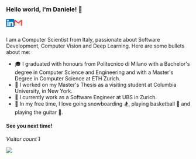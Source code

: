 ### Hello world, I'm Daniele! 👋

<a href="https://www.linkedin.com/in/dchiappalupi/">
  <img align="left" alt="Daniele Chiappalupi | LinkedIn" width="22px" src="https://raw.githubusercontent.com/daniCh8/daniCh8/master/assets/linkedin.svg" />
</a>
<a href="mailto:daniele.chiappalupi@gmail.com">
  <img align="left" alt="Daniele Chiappalupi | Gmail" width="22px" src="https://raw.githubusercontent.com/daniCh8/daniCh8/master/assets/gmail.svg" />
</a>

<br />
<br />

I am a Computer Scientist from Italy, passionate about Software Development, Computer Vision and Deep Learning.
Here are some bullets about me:

-   🎓 I graduated with honours from Politecnico di Milano with a Bachelor's degree in Computer Science and Engineering and with a Master's Degree in Computer Science at ETH Zurich.
-   🏫 I worked on my Master's Thesis as a visiting student at Columbia University, in New York.
-   👔 I currently work as a Software Engineer at UBS in Zurich.
-   🎲 In my free time, I love going snowboarding 🏂, playing basketball 🏀 and playing the guitar 🎸.

#### See you next time!

_Visitor count↴_

<p align="left"> 
  <img src="https://profile-counter.glitch.me/daniCh8/count.svg" />
</p>
